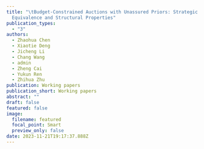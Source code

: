 ```yaml
---
title: "\tBudget-Constrained Auctions with Unassured Priors: Strategic
  Equivalence and Structural Properties"
publication_types:
  - "3"
authors:
  - Zhaohua Chen
  - Xiaotie Deng
  - Jicheng Li
  - Chang Wang
  - admin
  - Zheng Cai
  - Yukun Ren
  - Zhihua Zhu
publication: Working papers
publication_short: Working papers
abstract: ""
draft: false
featured: false
image:
  filename: featured
  focal_point: Smart
  preview_only: false
date: 2023-11-21T19:17:37.888Z
---
```

